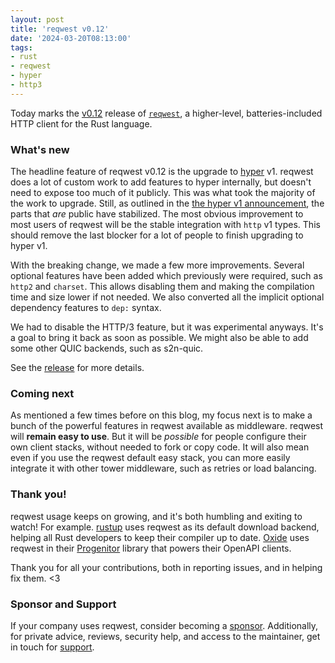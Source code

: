 ```yaml
---
layout: post
title: 'reqwest v0.12'
date: '2024-03-20T08:13:00'
tags:
- rust
- reqwest
- hyper
- http3
---
```

Today marks the [v0.12][] release of [`reqwest`][reqwest], a higher-level, batteries-included HTTP client for the Rust language.

### What's new

The headline feature of reqwest v0.12 is the upgrade to [hyper][] v1. reqwest does a lot of custom work to add features to hyper internally, but doesn't need to expose too much of it publicly. This was what took the majority of the work to upgrade. Still, as outlined in the [the hyper v1 announcement](/blog/hyper-v1), the parts that _are_ public have stabilized. The most obvious improvement to most users of reqwest will be the stable integration with `http` v1 types. This should remove the last blocker for a lot of people to finish upgrading to hyper v1.

With the breaking change, we made a few more improvements. Several optional features have been added which previously were required, such as `http2` and `charset`. This allows disabling them and making the compilation time and size lower if not needed. We also converted all the implicit optional dependency features to `dep:` syntax.

We had to disable the HTTP/3 feature, but it was experimental anyways. It's a goal to bring it back as soon as possible. We might also be able to add some other QUIC backends, such as s2n-quic.

See the [release][v0.12] for more details.

### Coming next

As mentioned a few times before on this blog, my focus next is to make a bunch of the powerful features in reqwest available as middleware. reqwest will **remain easy to use**. But it will be _possible_ for people configure their own client stacks, without needed to fork or copy code. It will also mean even if you use the reqwest default easy stack, you can more easily integrate it with other tower middleware, such as retries or load balancing.

### Thank you!

reqwest usage keeps on growing, and it's both humbling and exiting to watch! For example. [rustup](https://rust-lang.github.io/rustup/) uses reqwest as its default download backend, helping all Rust developers to keep their compiler up to date. [Oxide](https://oxide.computer) uses reqwest in their [Progenitor](https://github.com/oxidecomputer/progenitor) library that powers their OpenAPI clients.

Thank you for all your contributions, both in reporting issues, and in helping fix them. <3

### Sponsor and Support

If your company uses reqwest, consider becoming a [sponsor][]. Additionally, for private advice, reviews, security help, and access to the maintainer, get in touch for [support][sponsor].

[reqwest]: https://crates.io/crates/reqwest
[v0.12]: https://github.com/seanmonstar/reqwest/releases/tag/v0.12.0
[hyper]: https://hyper.rs
[sponsor]: https://seanmonstar.com/sponsor
